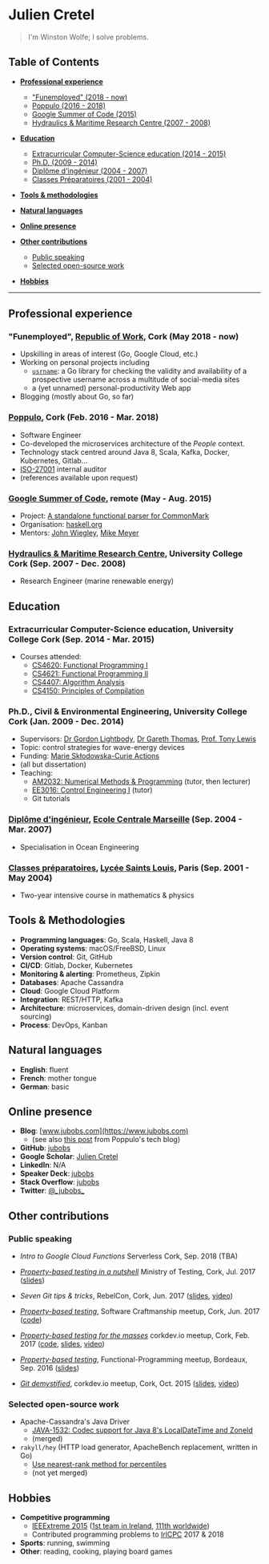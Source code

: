 # Julien Cretel

> I'm Winston Wolfe; I solve problems.

## Table of Contents

* [**Professional experience**](https://github.com/jubobs/cv#professional-experience)
    * ["Funemployed" (2018 - now)](https://github.com/jubobs/cv#funemployed-republic-of-work-cork-may-2018---now)
    * [Poppulo (2016 - 2018)](https://github.com/jubobs/cv#poppulo-cork-feb-2016---mar-2018)
    * [Google Summer of Code (2015)](https://github.com/jubobs/cv#google-summer-of-code-remote-may---aug-2015)
    * [Hydraulics & Maritime Research Centre (2007 - 2008)](https://github.com/jubobs/cv#hydraulics--maritime-research-centre-university-college-cork-sep-2007---dec-2008)

* [**Education**](https://github.com/jubobs/cv#education)
    * [Extracurricular Computer-Science education (2014 - 2015)](https://github.com/jubobs/cv#extracurricular-computer-science-education-university-college-cork-sep-2014---mar-2015)
    * [Ph.D. (2009 - 2014)](https://github.com/jubobs/cv#phd-civil--environmental-engineering-university-college-cork-jan-2009---dec-2014)
    * [Diplôme d'ingénieur (2004 - 2007)](https://github.com/jubobs/cv#dipl%C3%B4me-ding%C3%A9nieur-ecole-centrale-marseille-sep-2004---mar-2007)
    * [Classes Préparatoires (2001 - 2004)](https://github.com/jubobs/cv#classes-pr%C3%A9paratoires-lyc%C3%A9e-saints-louis-paris-sep-2001---may-2004)

* [**Tools & methodologies**](https://github.com/jubobs/cv#tools--methodologies)

* [**Natural languages**](https://github.com/jubobs/cv#natural-languages)

* [**Online presence**](https://github.com/jubobs/cv#online-presence)

* [**Other contributions**](https://github.com/jubobs/cv#other-contributions)
    * [Public speaking](https://github.com/jubobs/cv#public-speaking)
    * [Selected open-source work](https://github.com/jubobs/cv#selected-open-source-work)

* [**Hobbies**](https://github.com/jubobs/cv#hobbies)

---


## Professional experience

### "Funemployed", [Republic of Work][row], Cork (May 2018 - now)

* Upskilling in areas of interest (Go, Google Cloud, etc.)
* Working on personal projects including
    * [`usrname`][usrname]: a Go library for checking the validity and
      availability of a prospective username across a multitude of social-media
      sites
    * a (yet unnamed) personal-productivity Web app
* Blogging (mostly about Go, so far)

### [Poppulo](https://www.poppulo.com/), Cork (Feb. 2016 - Mar. 2018)

* Software Engineer
* Co-developed the microservices architecture of the _People_ context.
* Technology stack centred around Java 8, Scala, Kafka, Docker, Kubernetes, Gitlab...
* [ISO-27001][iso] internal auditor
* (references available upon request)

### [Google Summer of Code][gsoc], remote (May - Aug. 2015)

* Project: [A standalone functional parser for CommonMark][gsoc-project]
* Organisation: [haskell.org](https://www.haskell.org/)
* Mentors: [John Wiegley][jwiegley], [Mike Meyer][mmeyer]


### [Hydraulics & Maritime Research Centre][hmrc], University College Cork (Sep. 2007 - Dec. 2008)

* Research Engineer (marine renewable energy)


## Education

### Extracurricular Computer-Science education, University College Cork (Sep. 2014 - Mar. 2015)

* Courses attended:
    * [CS4620: Functional Programming I][cs4620]
    * [CS4621: Functional Programming II][cs4621]
    * [CS4407: Algorithm Analysis][cs4407]
    * [CS4150: Principles of Compilation][cs4150]


### Ph.D., Civil & Environmental Engineering, University College Cork (Jan. 2009 - Dec. 2014)
* Supervisors: [Dr Gordon Lightbody][gordon], [Dr Gareth Thomas][gareth], [Prof. Tony Lewis][tony]
* Topic: control strategies for wave-energy devices
* Funding: [Marie Skłodowska-Curie Actions][msca]
* (all but dissertation)
* Teaching:
    * [AM2032: Numerical Methods & Programming][am2032] (tutor, then lecturer)
    * [EE3016: Control Engineering I][ee3016] (tutor)
    * Git tutorials

### [Diplôme d'ingénieur][ingenieur], [Ecole Centrale Marseille][centrale-marseille] (Sep. 2004 - Mar. 2007)

* Specialisation in Ocean Engineering


### [Classes préparatoires][prepa], [Lycée Saints Louis][st-louis], Paris (Sep. 2001 - May 2004)

* Two-year intensive course in mathematics & physics


## Tools & Methodologies

* **Programming languages**: Go, Scala, Haskell, Java 8
* **Operating systems**: macOS/FreeBSD, Linux
* **Version control**: Git, GitHub
* **CI/CD**: Gitlab, Docker, Kubernetes
* **Monitoring & alerting**: Prometheus, Zipkin
* **Databases**: Apache Cassandra
* **Cloud**: Google Cloud Platform
* **Integration**: REST/HTTP, Kafka
* **Architecture**: microservices, domain-driven design (incl. event sourcing)
* **Process**: DevOps, Kanban


## Natural languages

* **English**: fluent
* **French**: mother tongue
* **German**: basic


## Online presence

* **Blog**: [www.jubobs.com](https://www.jubobs.com)
    * (see also [this post][poppulo-blogpost] from Poppulo's tech blog)
* **GitHub**: [jubobs](https://github.com/jubobs)
* **Google Scholar**: [Julien Cretel][google-scholar]
* **LinkedIn**: N/A
* **Speaker Deck**: [jubobs](https://speakerdeck.com/jubobs)
* **Stack Overflow**: [jubobs][stackoverflow]
* **Twitter**: [@\_jubobs\_](https://twitter.com/_jubobs_)


## Other contributions

### Public speaking

* _Intro to Google Cloud Functions_
  Serverless Cork, Sep. 2018 (TBA)

* [_Property-based testing in a nutshell_][pbt-ministry-meetup]
  Ministry of Testing, Cork, Jul. 2017
  ([slides][pbt-ministry-slides])

* _Seven Git tips & tricks_,
  RebelCon, Cork, Jun. 2017
  ([slides][7-git-slides], [video][7-git-video])

* [_Property-based testing_][pbt-crafters-meetup],
  Software Craftmanship meetup, Cork, Jun. 2017
  ([code][pbt-crafters-code])

* [_Property-based testing for the masses_][pbt-corkdev-meetup]
  corkdev.io meetup, Cork, Feb. 2017
  ([code][pbt-corkdev-code], [slides][pbt-corkdev-slides], [video][pbt-corkdev-video])

* [_Property-based testing_][pbt-bdx-meetup],
  Functional-Programming meetup, Bordeaux, Sep. 2016
  ([slides][pbt-bdx-slides])

* [_Git demystified_][git-demystified-meetup],
  corkdev.io meetup, Cork, Oct. 2015
  ([slides][git-demystified-slides], [video][git-demystified-video])


### Selected open-source work

* Apache-Cassandra's Java Driver
    * [JAVA-1532: Codec support for Java 8's LocalDateTime and ZoneId][java1532]
    * (merged)
* `rakyll/hey` (HTTP load generator, ApacheBench replacement, written in Go)
    * [Use nearest-rank method for percentiles][hey120]
    * (not yet merged)

## Hobbies

* **Competitive programming**
    * [IEEExtreme 2015][ieeextreme] ([1st team in Ireland][ieeextreme-country], [111th worldwide][ieeextreme-worldwide])
    * Contributed programming problems to [IrlCPC][irlcpc] 2017 & 2018
* **Sports**: running, swimming
* **Other**: reading, cooking, playing board games


[7-git-video]: https://www.youtube.com/watch?v=1mJQdcDi7z0
[7-git-slides]: https://speakerdeck.com/jubobs/7-git-tips-and-tricks-by-jubobs

[am2032]: https://www.ucc.ie/admin/registrar/modules/descriptions/AM.html#AM2032

[centrale-marseille]: https://www.centrale-marseille.fr/en

[cs4150]: https://www.ucc.ie/admin/registrar/modules/descriptions/page014.html#CS4150
[cs4620]: https://www.ucc.ie/admin/registrar/modules/descriptions/page014.html#CS4620
[cs4621]: https://www.ucc.ie/admin/registrar/modules/descriptions/page014.html#CS4621
[cs4407]: https://www.ucc.ie/admin/registrar/modules/descriptions/page014.html#CS4407

[ee3016]: https://www.ucc.ie/admin/registrar/modules/descriptions/EE.html#EE3016

[pbt-bdx-meetup]: https://www.meetup.com/bdx-fp/events/233327084/
[pbt-bdx-slides]: https://speakerdeck.com/jubobs/property-based-testing-1

[gareth]: http://publish.ucc.ie/researchprofiles/D019/gthomas

[git-demystified-meetup]: https://www.meetup.com/corkdev-io/events/225761607/
[git-demystified-slides]: https://github.com/jubobs/talks/blob/master/corkdev-oct2015/slides.md
[git-demystified-video]: https://www.youtube.com/watch?v=nvUbAkncoso

[google-scholar]: https://scholar.google.com/citations?user=SLDeQ5wAAAAJ

[gordon]: https://www.ucc.ie/en/serg/windenergy/people/gordon/

[gsoc]: https://summerofcode.withgoogle.com/
[gsoc-project]: https://www.google-melange.com/archive/gsoc/2015/orgs/haskell/projects/jubobs.html

[hey120]: https://github.com/rakyll/hey/pull/120

[hmrc]: http://www.marei.ie/

[msca]: http://ec.europa.eu/research/mariecurieactions/

[ieeextreme]: http://ieeextreme.org/
[ieeextreme-country]: http://sites.ieee.org/xtreme/files/2017/05/Xtreme-9.0-Final-Standings-by-Overall-Rank.pdf
[ieeextreme-worldwide]: http://sites.ieee.org/xtreme/files/2017/05/Xtreme-9.0-Final-Standings-by-Country.pdf

[ingenieur]: https://en.wikipedia.org/wiki/Dipl%C3%B4me_d%27Ing%C3%A9nieur
[iso]: https://www.iso.org/isoiec-27001-information-security.html
[irlcpc]: https://www.insight-centre.org/content/irish-collegiate-programming-contest-irlcpc
[java1532]: https://github.com/datastax/java-driver/pull/1016
[jwiegley]: http://www.newartisans.com
[mmeyer]: http://blog.mired.org

[pbt-corkdev-meetup]: https://www.meetup.com/corkdev-io/events/237848006/
[pbt-corkdev-code]: https://github.com/jubobs/corkdev-feb-2017
[pbt-corkdev-slides]: https://speakerdeck.com/jubobs/property-based-testing-for-the-masses
[pbt-corkdev-video]: https://www.youtube.com/watch?v=h96c-coQWkE

[pbt-crafters-code]: https://github.com/jubobs/Cork-Software-Craftsmanship-workshop-on-property-based-testing
[pbt-crafters-meetup]: https://www.meetup.com/Cork-Software-Craftsmanship-Meetup/events/239666281/

[pbt-ministry-slides]: https://speakerdeck.com/jubobs/property-based-testing-in-a-nutshell
[pbt-ministry-meetup]: https://www.meetup.com/Ministry-of-Testing-Cork/events/240736464/

[poppulo]: https://www.poppulo.com/
[poppulo-blogpost]: http://techblog.poppulo.com/use-custom-value-classes-for-greater-abstraction-and-type-safety/

[prepa]: https://en.wikipedia.org/wiki/Classe_pr%C3%A9paratoire_aux_grandes_%C3%A9coles

[row]: http://www.republicofwork.com/

[st-louis]: http://www.lycee-saintlouis.fr/
[stackoverflow]: https://stackoverflow.com/users/2541573/jubobs?tab=profile

[tony]: http://research.ucc.ie/profiles/D012/tlewis

[usrname]: https://github.com/jubobs/usrname
